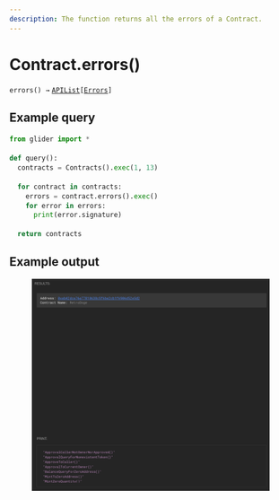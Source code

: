 ```yaml
---
description: The function returns all the errors of a Contract.
---
```


# Contract.errors()

`errors() →` [`APIList`](../iterables/apilist.md)`[`[`Errors`](../errors/)`]`

## Example query

```python
from glider import *

def query():
  contracts = Contracts().exec(1, 13)

  for contract in contracts:
    errors = contract.errors().exec()
    for error in errors:
      print(error.signature)

  return contracts
```

## Example output

<figure><img src="../../.gitbook/assets/image (1).png" alt=""><figcaption></figcaption></figure>
